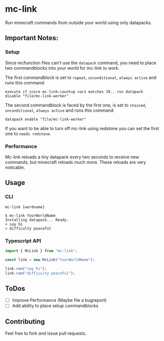 # mc-link

Run minecraft commands from outside your world using only datapacks.

## Important Notes:

### Setup

Since mcfunction files can't use the `datapack` command, you need to place two commandblocks into your world for mc-link to work.

The first commandblock is set to `repeat`, `unconditional`, `always active` and runs this command:

```mcfunction
execute if score mc-link:countup vars matches 39.. run datapack disable "file/mc-link-worker"
```

The second commandblock is faced by the first one, is set to `chained`, `unconditional`, `always active` and runs this command:

```mcfunction
datapack enable "file/mc-link-worker"
```

If you want to be able to turn off mc-link using redstone you can set the first one to `needs redstone`.

### Performance

Mc-link reloads a tiny datapack every two seconds to receive new commands, but minecraft reloads much more. These reloads are very noticable.

## Usage

### CLI

`mc-link [wordname]`

```
$ mc-link YourWorldName
Installing datapack... Ready.
> say hi
> difficulty peaceful
```

### Typescript API

```ts
import { McLink } from "mc-link";

const link = new McLink("YourWorldName");

link.run("say hi");
link.run("difficulty peaceful");
```

## ToDos

- [ ] Improve Performance (Maybe file a bugreport)
- [ ] Add ability to place setup commandblocks

## Contributing

Feel free to fork and issue pull requests.
